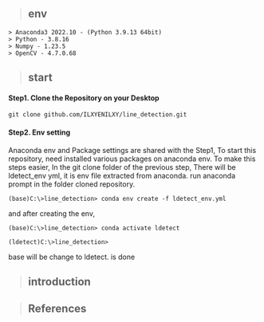> ## env
    > Anaconda3 2022.10 - (Python 3.9.13 64bit)
    > Python - 3.8.16
    > Numpy - 1.23.5
    > OpenCV - 4.7.0.68

> ## start

#### Step1. Clone the Repository on your Desktop

    git clone github.com/ILXYENILXY/line_detection.git

#### Step2. Env setting

Anaconda env and Package settings are shared with the Step1, To start this repository, need installed various packages on anaconda env. To make this steps easier, In the git clone folder of the previous step, There will be ldetect_env yml, it is env file extracted from anaconda. run anaconda prompt in the folder cloned repository.

    (base)C:\>line_detection> conda env create -f ldetect_env.yml

and after creating the env, 
    
    (base)C:\>line_detection> conda activate ldetect

    (ldetect)C:\>line_detection>

base will be change to ldetect. is done 

> ## introduction

> ## References


